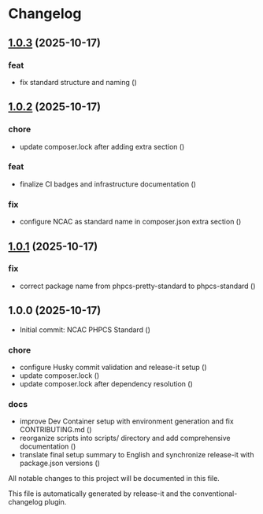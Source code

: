 # Changelog

## [1.0.3](https://github.com/ncac/phpcs-standard/compare/v1.0.2...v1.0.3) (2025-10-17)

### feat

- fix standard structure and naming ([](https://github.com/ncac/phpcs-standard/commit/56c8585fd5cde0dcf16c5c96fbee263a0eef0f3e))

## [1.0.2](https://github.com/ncac/phpcs-standard/compare/v1.0.1...v1.0.2) (2025-10-17)

### chore

- update composer.lock after adding extra section ([](https://github.com/ncac/phpcs-standard/commit/f08e223ca867dacc3b2cac28c9fab526358ee9bf))

### feat

- finalize CI badges and infrastructure documentation ([](https://github.com/ncac/phpcs-standard/commit/390441d666998136b32b321e02251208013d38d0))

### fix

- configure NCAC as standard name in composer.json extra section ([](https://github.com/ncac/phpcs-standard/commit/aee39a0fe07b5fee20f0ce6741c2cccf0031354f))

## [1.0.1](https://github.com/ncac/phpcs-standard/compare/v1.0.0...v1.0.1) (2025-10-17)

### fix

- correct package name from phpcs-pretty-standard to phpcs-standard ([](https://github.com/ncac/phpcs-standard/commit/753dc0db6163fb28126486e757c8310af59f22ee))

## 1.0.0 (2025-10-17)

- Initial commit: NCAC PHPCS Standard ([](https://github.com/ncac/phpcs-standard/commit/cca8b50d63583be16915ee50b475762f6b6899c2))

### chore

- configure Husky commit validation and release-it setup ([](https://github.com/ncac/phpcs-standard/commit/09d5d7d99ec28532e0882e04b5bb0c80726e8d66))
- update composer.lock ([](https://github.com/ncac/phpcs-standard/commit/407aa0986140846131494b2d57e21afa2eaea39e))
- update composer.lock after dependency resolution ([](https://github.com/ncac/phpcs-standard/commit/fe9cdabd0374540b57191cb328ac5365900268cb))

### docs

- improve Dev Container setup with environment generation and fix CONTRIBUTING.md ([](https://github.com/ncac/phpcs-standard/commit/6f68aa2c0eb7c6483895474bdb428c73b8e921e4))
- reorganize scripts into scripts/ directory and add comprehensive documentation ([](https://github.com/ncac/phpcs-standard/commit/843f99d1dfa7f5f9b91f3f73622d906ce292495f))
- translate final setup summary to English and synchronize release-it with package.json versions ([](https://github.com/ncac/phpcs-standard/commit/dbbb7959bd0eb91272766a6e0124cf611294f680))

All notable changes to this project will be documented in this file.

This file is automatically generated by release-it and the conventional-changelog plugin.
